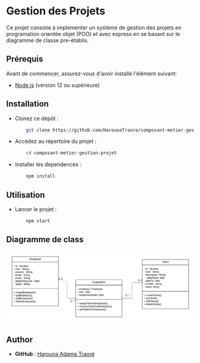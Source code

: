 # Gestion des Projets

Ce projet consiste à implementer un système de gestion des projets en programation orientée objet (POO) et avec express en se basant sur le diagramme de classe pre-établis.

## Prérequis

Avant de commencer, assurez-vous d'avoir installé l'élément suivant:

- [Node.js](https://nodejs.org/) (version 12 ou supérieure)

## Installation

- Clonez ce dépôt :

  ```bash
      git clone https://github.com/HarounaTraore/composant-metier-gestion-projet.git
  ```

- Accédez au répertoire du projet :

  ```bash
      cd composant-metier-gestion-projet
  ```

- Installer les dependences :

  ```bash
      npm install
  ```

## Utilisation

- Lancer le projet :

  ```bash
      npm start
  ```

## Diagramme de class

![](src/assets/img/diagram-class.png)

## Author

- **GitHub** : [Harouna Adama Traoré](https://github.com/HarounaTraore/)
